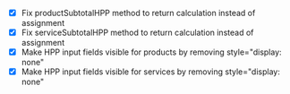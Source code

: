 - [x] Fix productSubtotalHPP method to return calculation instead of assignment
- [x] Fix serviceSubtotalHPP method to return calculation instead of assignment
- [x] Make HPP input fields visible for products by removing style="display: none"
- [x] Make HPP input fields visible for services by removing style="display: none"
